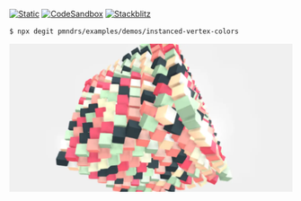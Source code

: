 [![Static](https://img.shields.io/badge/demo-%23646CFF.svg?logo=html5&logoColor=white)](https://pmndrs.github.io/examples/instanced-vertex-colors)
[![CodeSandbox](https://img.shields.io/badge/codesandbox-040404?logo=codesandbox&logoColor=DBDBDB)](https://codesandbox.io/s/github/pmndrs/examples/tree/main/demos/instanced-vertex-colors)
[![Stackblitz](https://img.shields.io/badge/stackblitz-fff?logo=Stackblitz&logoColor=1389FD)](https://stackblitz.com/github/pmndrs/examples/tree/main/demos/instanced-vertex-colors)

```sh
$ npx degit pmndrs/examples/demos/instanced-vertex-colors
```

![](thumbnail.webp)
